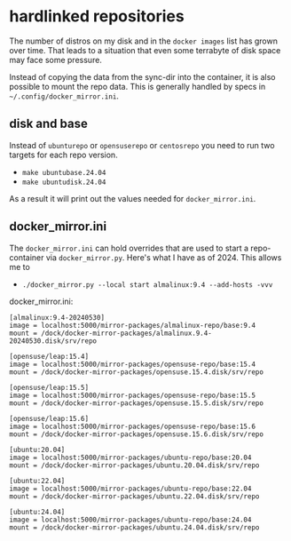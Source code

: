 # hardlinked repositories

The number of distros on my disk and in the `docker images` list has grown over time.
That leads to a situation that even some terrabyte of disk space may face some pressure.

Instead of copying the data from the sync-dir into the container, it is also possible
to mount the repo data. This is generally handled by specs in `~/.config/docker_mirror.ini`.

## disk and base

Instead of `ubunturepo` or `opensuserepo` or `centosrepo` you 
need to run two targets for each repo version.

* `make ubuntubase.24.04`
* `make ubuntudisk.24.04`

As a result it will print out the values needed for `docker_mirror.ini`.

## docker_mirror.ini

The `docker_mirror.ini` can hold overrides that are used to start a repo-container
via `docker_mirror.py`. Here's what I have as of 2024. This allows me to

* `./docker_mirror.py --local start almalinux:9.4 --add-hosts -vvv`

docker_mirror.ini:

    [almalinux:9.4-20240530]
    image = localhost:5000/mirror-packages/almalinux-repo/base:9.4
    mount = /dock/docker-mirror-packages/almalinux.9.4-20240530.disk/srv/repo
    
    [opensuse/leap:15.4]
    image = localhost:5000/mirror-packages/opensuse-repo/base:15.4
    mount = /dock/docker-mirror-packages/opensuse.15.4.disk/srv/repo
    
    [opensuse/leap:15.5]
    image = localhost:5000/mirror-packages/opensuse-repo/base:15.5
    mount = /dock/docker-mirror-packages/opensuse.15.5.disk/srv/repo
    
    [opensuse/leap:15.6]
    image = localhost:5000/mirror-packages/opensuse-repo/base:15.6
    mount = /dock/docker-mirror-packages/opensuse.15.6.disk/srv/repo
    
    [ubuntu:20.04]
    image = localhost:5000/mirror-packages/ubuntu-repo/base:20.04
    mount = /dock/docker-mirror-packages/ubuntu.20.04.disk/srv/repo
    
    [ubuntu:22.04]
    image = localhost:5000/mirror-packages/ubuntu-repo/base:22.04
    mount = /dock/docker-mirror-packages/ubuntu.22.04.disk/srv/repo
    
    [ubuntu:24.04]
    image = localhost:5000/mirror-packages/ubuntu-repo/base:24.04
    mount = /dock/docker-mirror-packages/ubuntu.24.04.disk/srv/repo






